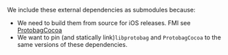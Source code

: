 We include these external dependencies as submodules because:
 * We need to build them from source for iOS releases.  FMI see 
    [ProtobagCocoa](../../ProtobagCocoa)
 * We want to pin (and statically link)`libprotobag` and `ProtobagCocoa` to
    the same versions of these dependencies.
